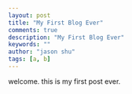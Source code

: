 ```yaml
---
layout: post
title: "My First Blog Ever"
comments: true
description: "My First Blog Ever"
keywords: ""
author: "jason shu"
tags: [a, b]
---
```


welcome. this is my first post ever.